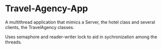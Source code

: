 # Travel-Agency-App

A multithread application that mimics a Server, the hotel class and several clients, the TravelAgency classes.

Uses semaphore and reader-writer lock to aid in sychronization among the threads.